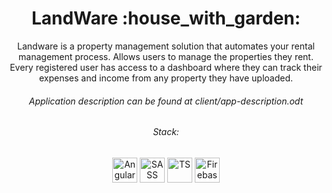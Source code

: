 <h1 align="center">LandWare :house_with_garden:</h1>

<p align="center">
Landware is a property management solution that automates your rental management process. Allows users to manage the properties they rent. Every registered user has access to a dashboard where they can track their expenses and income from any property they have uploaded.
  </p>

<h6 align="center"> Application description can be found at client/app-description.odt </h6>

<p align="center">
<h6 align="center"> Stack:</h6>
<p align="center"> 
   <img alt="Angular" width="40px" height="40px" src="https://cdn.jsdelivr.net/gh/devicons/devicon/icons/angularjs/angularjs-original.svg" />
  <img alt="SASS" width="40px" height="40px" src="https://cdn.jsdelivr.net/gh/devicons/devicon/icons/sass/sass-original.svg" /> 
   <img alt="TS" width="40px" height="40px" src="https://cdn.jsdelivr.net/gh/devicons/devicon/icons/typescript/typescript-original.svg" />  
   <img alt="Firebase" width="40px" height="40px" src="https://cdn.jsdelivr.net/gh/devicons/devicon/icons/firebase/firebase-plain-wordmark.svg" />
</p>
  </p>
